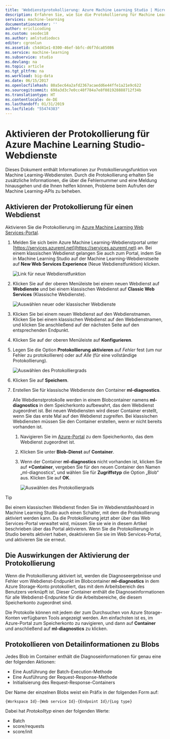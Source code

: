 ```yaml
---
title: 'Webdienstprotokollierung: Azure Machine Learning Studio | Microsoft-Dokumentation'
description: Erfahren Sie, wie Sie die Protokollierung für Machine Learning-Webdienste aktivieren können. Die Protokollierung stellt zusätzliche Informationen zur Problembehandlung von APIs bereit.
services: machine-learning
documentationcenter: ''
author: ericlicoding
ms.custom: seodec18
ms.author: amlstudiodocs
editor: cgronlun
ms.assetid: c54d41e1-0300-46ef-bbfc-d6f7dca85086
ms.service: machine-learning
ms.subservice: studio
ms.devlang: na
ms.topic: article
ms.tgt_pltfrm: na
ms.workload: big-data
ms.date: 06/15/2017
ms.openlocfilehash: 80a5ec64a2afd2367acaedd6e44ffe1a21e9c622
ms.sourcegitcommit: 698a3d3c7e0cc48f784a7e8f081928888712f34b
ms.translationtype: HT
ms.contentlocale: de-DE
ms.lasthandoff: 01/31/2019
ms.locfileid: "55474383"
---
```

# <a name="enable-logging-for-azure-machine-learning-studio-web-services"></a>Aktivieren der Protokollierung für Azure Machine Learning Studio-Webdienste
Dieses Dokument enthält Informationen zur Protokollierungsfunktion von Machine Learning-Webdiensten. Durch die Protokollierung erhalten Sie zusätzliche Informationen, die über die Fehlernummer und eine Meldung hinausgehen und die Ihnen helfen können, Probleme beim Aufrufen der Machine Learning-APIs zu beheben.  

## <a name="how-to-enable-logging-for-a-web-service"></a>Aktivieren der Protokollierung für einen Webdienst

Aktivieren Sie die Protokollierung im [Azure Machine Learning Web Services-Portal](https://services.azureml.net). 

1. Melden Sie sich beim Azure Machine Learning-Webdienstportal unter [https://services.azureml.net](https://services.azureml.net) an. Bei einem klassischen Webdienst gelangen Sie auch zum Portal, indem Sie in Machine Learning Studio auf der Machine Learning-Webdienstseite auf **New Web Services Experience** (Neue Webdienstfunktion) klicken.

   ![Link für neue Webdienstfunktion](./media/web-services-logging/new-web-services-experience-link.png)

2. Klicken Sie auf der oberen Menüleiste bei einem neuen Webdienst auf **Webdienste** und bei einem klassischen Webdienst auf **Classic Web Services** (Klassische Webdienste).

   ![Auswählen neuer oder klassischer Webdienste](./media/web-services-logging/select-web-service.png)

3. Klicken Sie bei einem neuen Webdienst auf den Webdienstnamen. Klicken Sie bei einem klassischen Webdienst auf den Webdienstnamen, und klicken Sie anschließend auf der nächsten Seite auf den entsprechenden Endpunkt.

4. Klicken Sie auf der oberen Menüleiste auf **Konfigurieren**.

5. Legen Sie die Option **Protokollierung aktivieren** auf *Fehler* fest (um nur Fehler zu protokollieren) oder auf *Alle* (für eine vollständige Protokollierung).

   ![Auswählen des Protokolliergrads](./media/web-services-logging/enable-logging.png)

6. Klicken Sie auf **Speichern**.

7. Erstellen Sie für klassische Webdienste den Container **ml-diagnostics**.

   Alle Webdienstprotokolle werden in einem Blobcontainer namens **ml-diagnostics** in dem Speicherkonto aufbewahrt, das dem Webdienst zugeordnet ist. Bei neuen Webdiensten wird dieser Container erstellt, wenn Sie das erste Mal auf den Webdienst zugreifen. Bei klassischen Webdiensten müssen Sie den Container erstellen, wenn er nicht bereits vorhanden ist. 

   1. Navigieren Sie im [Azure-Portal](https://portal.azure.com) zu dem Speicherkonto, das dem Webdienst zugeordnet ist.

   2. Klicken Sie unter **Blob-Dienst** auf **Container**.

   3. Wenn der Container **ml-diagnostics** nicht vorhanden ist, klicken Sie auf **+Container**, vergeben Sie für den neuen Container den Namen „ml-diagnostics“, und wählen Sie für **Zugriffstyp** die Option „Blob“ aus. Klicken Sie auf **OK**.

      ![Auswählen des Protokolliergrads](./media/web-services-logging/create-ml-diagnostics-container.png)

> [!TIP]
>
> Bei einem klassischen Webdienst finden Sie im Webdienstdashboard in Machine Learning Studio auch einen Schalter, mit dem die Protokollierung aktiviert werden kann. Da die Protokollierung jetzt aber über das Web Services-Portal verwaltet wird, müssen Sie sie wie in diesem Artikel beschrieben über das Portal aktivieren. Wenn Sie die Protokollierung in Studio bereits aktiviert haben, deaktivieren Sie sie im Web Services-Portal, und aktivieren Sie sie erneut.


## <a name="the-effects-of-enabling-logging"></a>Die Auswirkungen der Aktivierung der Protokollierung
Wenn die Protokollierung aktiviert ist, werden die Diagnoseergebnisse und Fehler vom Webdienst-Endpunkt im Blobcontainer **ml-diagnostics** in dem Azure Storage-Konto protokolliert, das mit dem Arbeitsbereich des Benutzers verknüpft ist. Dieser Container enthält die Diagnoseinformationen für alle Webdienst-Endpunkte für die Arbeitsbereiche, die diesem Speicherkonto zugeordnet sind.

Die Protokolle können mit jedem der zum Durchsuchen von Azure Storage-Konten verfügbaren Tools angezeigt werden. Am einfachsten ist es, im Azure-Portal zum Speicherkonto zu navigieren, und dann auf **Container** und anschließend auf **ml-diagnostics** zu klicken.  

## <a name="log-blob-detail-information"></a>Protokollieren von Detailinformationen zu Blobs
Jedes Blob im Container enthält die Diagnoseinformationen für genau eine der folgenden Aktionen:

* Eine Ausführung der Batch-Execution-Methode  
* Eine Ausführung der Request-Response-Methode  
* Initialisierung des Request-Response-Containers

Der Name der einzelnen Blobs weist ein Präfix in der folgenden Form auf: 


`{Workspace Id}-{Web service Id}-{Endpoint Id}/{Log type}`


Dabei hat _Protokolltyp_ einen der folgenden Werte:  

* Batch  
* score/requests  
* score/init  

